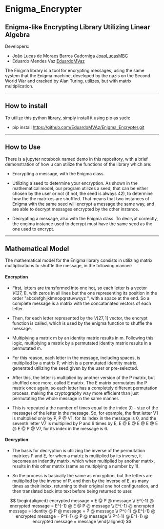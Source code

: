 # Enigma_Encrypter
## Enigma-like Encrypting Library Utilizing Linear Algebra

Developers:

* João Lucas de Moraes Barros Cadorniga [JoaoLucasMBC](https://github.com/JoaoLucasMBC)  
* Eduardo Mendes Vaz [EduardoMVaz](https://github.com/EduardoMVAz)

The Enigma library is a tool for encrypting messages, using the same system that the Enigma machine, developed by the nazis on the Second World War and cracked by Alan Turing, utilizes, but with matrix multiplication.

---

## How to install

To utilize this python library, simply install it using pip as such:

* pip install https://github.com/EduardoMVAz/Enigma_Encrypter.git

---

## How to Use

There is a jupyter notebook named demo in this repository, with a brief demonstration of how u can utilize the functions of the library which are:

* Encrypting a message, with the Enigma class.

* Utilizing a seed to determine your encryption. As shown in the mathematical model, our program utilizes a seed, that can be either chosen by the user or not (if not, the seed is always 42), to determine how the the matrixes are shuffled. That means that two instances of Enigma with the same seed will encrypt a message the same way, and are able to decrypt messages encrypted by the other instance.

* Decrypting a message, also with the Enigma class. To decrypt correctly, the engima instance used to decrypt must have the same seed as the one used to encrypt.

---

## Mathematical Model

The mathematical model for the Enigma library consists in utilizing matrix multiplications to shuffle the message, in the following manner: 

#### Encryption

* First, letters are transformed into one hot, so each letter is a vector $V[27,1]$, with zeros in all lines but the one representing its position in the order "abcdefghijklmnopqrstuvwxyz ", with a space at the end. So a complete message is a matrix with the concatanated vectors of each letter.

* Then, for each letter represented by the $V[27,1]$ vector, the encrypt function is called, which is used by the enigma function to shuffle the message.

* Multiplying a matrix m by an identity matrix results in m. Following this logic, multiplying a matrix by a permutated identity matrix results in a permutated m. 

* For this reason, each letter in the message, including spaces, is multiplied by a matrix P, which is a permutated identity matrix, generated utilizing the seed given by the user or pre-selected. 

* After this, the letter is multiplied by another version of the P matrix, but shuffled once more, called E matrix. The E matrix permutates the P matrix once again, so each letter has a completely different permutation process, making the cryptography way more efficient than just permutating the whole message in the same manner.

* This is repeated a the number of times equal to the index (0 - size of the message) of the letter in the message. So, for example, the first letter V1 is multiplied only by P, P @ V1, for its index in the message is 0, and the seventh letter V7 is multiplied by P and 6 times by E, E @ E @ E @ E @ E @ E @ P @ V7, for its index in the message is 6.

#### Decryption

* The basis for decryption is utilizing the inverse of the permutation matrixes P and E, for when a matriz is multiplied by its inverse, it becomes an indentity matrix, which when multiplied by another matrix, results in this other matrix (same as multiplying a number by 1).

* So the process is basically the same as encryption, but the letters are multiplied by the inverse of P, and then by the inverse of E, as many times as their index, returning to their original one hot configuration, and then translated back into text before being returned to user.

$$
\begin{aligned}
encrypted message = E @ P @ message \\
E^{-1} @ encrypted message = E^{-1} @ E @ P @ message \\
E^{-1} @ encrypted message = Identity @ P @ message = P @ message \\
P^{-1} @ E^{-1} @ encrypted message = P^{-1} @ P @ message \\
P^{-1} @ E^{-1} @ encrypted message = message
\end{aligned}
$$
